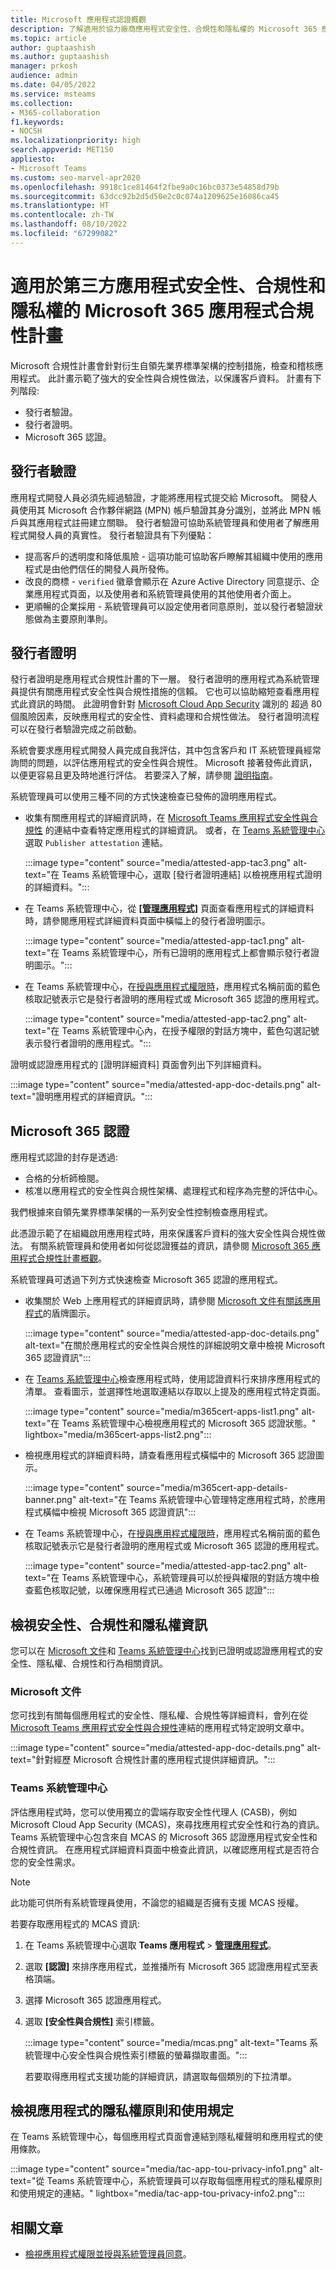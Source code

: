 ```yaml
---
title: Microsoft 應用程式認證概觀
description: 了解適用於協力廠商應用程式安全性、合規性和隱私權的 Microsoft 365 應用程式合規性計畫。
ms.topic: article
author: guptaashish
ms.author: guptaashish
manager: prkosh
audience: admin
ms.date: 04/05/2022
ms.service: msteams
ms.collection:
- M365-collaboration
f1.keywords:
- NOCSH
ms.localizationpriority: high
search.appverid: MET150
appliesto:
- Microsoft Teams
ms.custom: seo-marvel-apr2020
ms.openlocfilehash: 9918c1ce81464f2fbe9a0c16bc0373e54858d79b
ms.sourcegitcommit: 63dcc92b2d5d50e2c0c074a1209625e16086ca45
ms.translationtype: HT
ms.contentlocale: zh-TW
ms.lasthandoff: 08/10/2022
ms.locfileid: "67299082"
---
```

# <a name="microsoft-365-app-compliance-program-for-security-compliance-and-privacy-of-third-party-apps"></a>適用於第三方應用程式安全性、合規性和隱私權的 Microsoft 365 應用程式合規性計畫

Microsoft 合規性計畫會針對衍生自領先業界標準架構的控制措施，檢查和稽核應用程式。 此計畫示範了強大的安全性與合規性做法，以保護客戶資料。 計畫有下列階段:

* 發行者驗證。
* 發行者證明。
* Microsoft 365 認證。

## <a name="publisher-verification"></a>發行者驗證

應用程式開發人員必須先經過驗證，才能將應用程式提交給 Microsoft。 開發人員使用其 Microsoft 合作夥伴網路 (MPN) 帳戶驗證其身分識別，並將此 MPN 帳戶與其應用程式註冊建立關聯。 發行者驗證可協助系統管理員和使用者了解應用程式開發人員的真實性。 發行者驗證具有下列優點：

* 提高客戶的透明度和降低風險 - 這項功能可協助客戶瞭解其組織中使用的應用程式是由他們信任的開發人員所發佈。
* 改良的商標 - `verified` 徽章會顯示在 Azure Active Directory 同意提示、企業應用程式頁面，以及使用者和系統管理員使用的其他使用者介面上。
* 更順暢的企業採用 - 系統管理員可以設定使用者同意原則，並以發行者驗證狀態做為主要原則準則。

## <a name="publisher-attestation"></a>發行者證明

發行者證明是應用程式合規性計畫的下一層。 發行者證明的應用程式為系統管理員提供有關應用程式安全性與合規性措施的信賴。 它也可以協助縮短查看應用程式此資訊的時間。 此證明會針對 [Microsoft Cloud App Security](https://www.microsoft.com/microsoft-365/enterprise-mobility-security/cloud-app-security) 識別的 超過 80 個風險因素，反映應用程式的安全性、資料處理和合規性做法。 發行者證明流程可以在發行者驗證完成之前啟動。

系統會要求應用程式開發人員完成自我評估，其中包含客戶和 IT 系統管理員經常詢問的問題，以評估應用程式的安全性與合規性。 Microsoft 接著發佈此資訊，以便更容易且更及時地進行評估。 若要深入了解，請參閱 [證明指南](/microsoft-365-app-certification/docs/enterprise-app-attestation-guide)。

系統管理員可以使用三種不同的方式快速檢查已發佈的證明應用程式。

* 收集有關應用程式的詳細資訊時，在 [Microsoft Teams 應用程式安全性與合規性](/microsoft-365-app-certification/teams/teams-apps) 的連結中查看特定應用程式的詳細資訊。 或者，在 [Teams 系統管理中心](https://admin.teams.microsoft.com/)選取 `Publisher attestation` 連結。

  :::image type="content" source="media/attested-app-tac3.png" alt-text="在 Teams 系統管理中心，選取 [發行者證明連結] 以檢視應用程式證明的詳細資料。":::

* 在 Teams 系統管理中心，從 **[[管理應用程式]](https://admin.teams.microsoft.com/policies/manage-apps)** 頁面查看應用程式的詳細資料時，請參閱應用程式詳細資料頁面中橫幅上的發行者證明圖示。

  :::image type="content" source="media/attested-app-tac1.png" alt-text="在 Teams 系統管理中心，所有已證明的應用程式上都會顯示發行者證明圖示。":::

* 在 Teams 系統管理中心，在[授與應用程式權限時](app-permissions-admin-center.md)，應用程式名稱前面的藍色核取記號表示它是發行者證明的應用程式或 Microsoft 365 認證的應用程式。

   :::image type="content" source="media/attested-app-tac2.png" alt-text="在 Teams 系統管理中心內，在授予權限的對話方塊中，藍色勾選記號表示發行者證明的應用程式。":::

證明或認證應用程式的 [證明詳細資料] 頁面會列出下列詳細資料。

:::image type="content" source="media/attested-app-doc-details.png" alt-text="證明應用程式的詳細資訊。":::

## <a name="microsoft-365-certification"></a>Microsoft 365 認證

應用程式認證的封存是透過:

* 合格的分析師檢閱。
* 核准以應用程式的安全性與合規性架構、處理程式和程序為完整的評估中心。

我們根據來自領先業界標準架構的一系列安全性控制檢查應用程式。

此憑證示範了在組織啟用應用程式時，用來保護客戶資料的強大安全性與合規性做法。 有關系統管理員和使用者如何從認證獲益的資訊，請參閱 [Microsoft 365 應用程式合規性計畫概觀](/microsoft-365-app-certification/docs/enterprise-app-certification-guide)。

系統管理員可透過下列方式快速檢查 Microsoft 365 認證的應用程式。

* 收集關於 Web 上應用程式的詳細資訊時，請參閱 [Microsoft 文件有關該應用程式](/microsoft-365-app-certification/teams/teams-apps)的盾牌圖示。

  :::image type="content" source="media/attested-app-doc-details.png" alt-text="在關於應用程式的安全性與合規性的詳細說明文章中檢視 Microsoft 365 認證資訊":::

* 在 [Teams 系統管理中心](https://admin.teams.microsoft.com/policies/manage-apps)檢查應用程式時，使用認證資料行來排序應用程式的清單。 查看圖示，並選擇性地選取連結以存取以上提及的應用程式特定頁面。

  :::image type="content" source="media/m365cert-apps-list1.png" alt-text="在 Teams 系統管理中心檢視應用程式的 Microsoft 365 認證狀態。" lightbox="media/m365cert-apps-list2.png":::

* 檢視應用程式的詳細資料時，請查看應用程式橫幅中的 Microsoft 365 認證圖示。

  :::image type="content" source="media/m365cert-app-details-banner.png" alt-text="在 Teams 系統管理中心管理特定應用程式時，於應用程式橫幅中檢視 Microsoft 365 認證資訊":::

* 在 Teams 系統管理中心，在[授與應用程式權限時](app-permissions-admin-center.md)，應用程式名稱前面的藍色核取記號表示它是發行者證明的應用程式或 Microsoft 365 認證的應用程式。

   :::image type="content" source="media/attested-app-tac2.png" alt-text="在 Teams 系統管理中心，系統管理員可以於授與權限的對話方塊中檢查藍色核取記號，以確保應用程式已通過 Microsoft 365 認證":::

## <a name="view-security-compliance-and-privacy-information"></a>檢視安全性、合規性和隱私權資訊

您可以在 [Microsoft 文件](/microsoft-365-app-certification/teams/teams-apps)和 [Teams 系統管理中心](https://admin.teams.microsoft.com/policies/manage-apps)找到已證明或認證應用程式的安全性、隱私權、合規性和行為相關資訊。

### <a name="microsoft-documentation"></a>Microsoft 文件

您可找到有關每個應用程式的安全性、隱私權、合規性等詳細資料，會列在從 [Microsoft Teams 應用程式安全性與合規性](/microsoft-365-app-certification/teams/teams-apps)連結的應用程式特定說明文章中。

:::image type="content" source="media/attested-app-doc-details.png" alt-text="針對經歷 Microsoft 合規性計畫的應用程式提供詳細資訊。":::

### <a name="teams-admin-center"></a>Teams 系統管理中心

評估應用程式時，您可以使用獨立的雲端存取安全性代理人 (CASB)，例如 Microsoft Cloud App Security (MCAS)，來尋找應用程式安全性和行為的資訊。 Teams 系統管理中心包含來自 MCAS 的 Microsoft 365 認證應用程式安全性和合規性資訊。 在應用程式詳細資料頁面中檢查此資訊，以確認應用程式是否符合您的安全性需求。

> [!NOTE]
> 此功能可供所有系統管理員使用，不論您的組織是否擁有支援 MCAS 授權。

若要存取應用程式的 MCAS 資訊:

1. 在 Teams 系統管理中心選取 **Teams 應用程式** > **[管理應用程式](https://admin.teams.microsoft.com/policies/manage-apps)**。

1. 選取 **[認證]** 來排序應用程式，並推播所有 Microsoft 365 認證應用程式至表格頂端。

1. 選擇 Microsoft 365 認證應用程式。

1. 選取 **[安全性與合規性]** 索引標籤。

   :::image type="content" source="media/mcas.png" alt-text="Teams 系統管理中心安全性與合規性索引標籤的螢幕擷取畫面。":::

   若要取得應用程式支援功能的詳細資訊，請選取每個類別的下拉清單。

## <a name="view-privacy-policy-and-terms-of-use-of-an-app"></a>檢視應用程式的隱私權原則和使用規定

在 Teams 系統管理中心，每個應用程式頁面會連結到隱私權聲明和應用程式的使用條款。

:::image type="content" source="media/tac-app-tou-privacy-info1.png" alt-text="從 Teams 系統管理中心，系統管理員可以存取每個應用程式的隱私權原則和使用規定的連結。" lightbox="media/tac-app-tou-privacy-info2.png":::

## <a name="related-articles"></a>相關文章

* [檢視應用程式權限並授與系統管理員同意](app-permissions-admin-center.md)。
